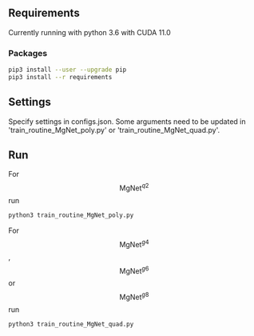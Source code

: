 ## Requirements
Currently running with 
  python 3.6 with CUDA 11.0
### Packages
```bash
pip3 install --user --upgrade pip
pip3 install --r requirements

```

## Settings
Specify settings in configs.json. Some arguments need to be updated in 'train_routine_MgNet_poly.py' or 'train_routine_MgNet_quad.py'.

## Run
For $$\text{MgNet}^{q2}$$ run
```bash
python3 train_routine_MgNet_poly.py
```
For  $$\text{MgNet}^{g4}$$,  $$\text{MgNet}^{g6}$$ or $$\text{MgNet}^{g8}$$ run
```bash
python3 train_routine_MgNet_quad.py
```